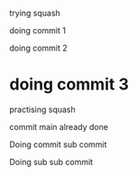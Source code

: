 trying squash

doing commit 1

doing commit 2

doing commit 3
==================


practising squash

commit main already done

Doing commit sub commit

Doing sub sub commit